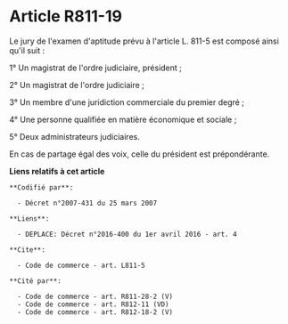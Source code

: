 # Article R811-19

Le jury de l'examen d'aptitude prévu à l'article L. 811-5 est composé ainsi qu'il suit : 

1° Un magistrat de l'ordre judiciaire, président ; 

2° Un magistrat de l'ordre judiciaire ; 

3° Un membre d'une juridiction commerciale du premier degré ; 

4° Une personne qualifiée en matière économique et sociale ; 

5° Deux administrateurs judiciaires. 

En cas de partage égal des voix, celle du président est prépondérante.

**Liens relatifs à cet article**

	**Codifié par**:

	  - Décret n°2007-431 du 25 mars 2007

	**Liens**:

	  - DEPLACE: Décret n°2016-400 du 1er avril 2016 - art. 4

	**Cite**:

	  - Code de commerce - art. L811-5

	**Cité par**:

	  - Code de commerce - art. R811-28-2 (V)
	  - Code de commerce - art. R812-11 (VD)
	  - Code de commerce - art. R812-18-2 (V)
